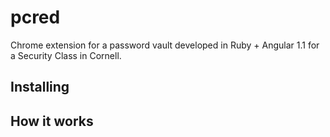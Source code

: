 # pcred

Chrome extension for a password vault developed in Ruby + Angular 1.1 for a Security Class in Cornell.

## Installing

## How it works
